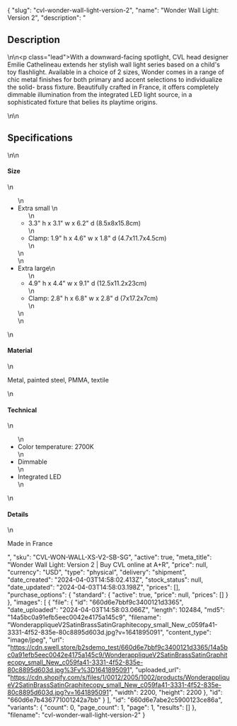 {
  "slug": "cvl-wonder-wall-light-version-2",
  "name": "Wonder Wall Light: Version 2",
  "description": "<h2>Description</h2>\n<!-- split -->\n<p class=\"lead\">With a downward-facing spotlight, CVL head designer Emilie Cathelineau extends her stylish wall light series based on a child's toy flashlight. Available in a choice of 2 sizes, Wonder comes in a range of chic metal finishes for both primary and accent selections to individualize the solid- brass fixture. Beautifully crafted in France, it offers completely dimmable illumination from the integrated LED light source, in a sophisticated fixture that belies its playtime origins. </p>\n<!-- split -->\n<h2>Specifications</h2>\n<!-- split -->\n<h4>Size</h4>\n<ul>\n<li>Extra small \n<ul>\n<li>3.3\" h x 3.1\" w x 6.2\" d (8.5x8x15.8cm)</li>\n<li>Clamp: 1.9\" h x 4.6\" w x 1.8\" d (4.7x11.7x4.5cm)</li>\n</ul>\n</li>\n<li>Extra large\n<ul>\n<li>4.9\" h x 4.4\" w x 9.1\" d (12.5x11.2x23cm)</li>\n<li>Clamp: 2.8\" h x 6.8\" w x 2.8\" d (7x17.2x7cm)</li>\n</ul>\n</li>\n</ul>\n<h4>Material</h4>\n<p>Metal, painted steel, PMMA, textile</p>\n<h4>Technical</h4>\n<ul>\n<li>Color temperature: 2700K</li>\n<li>Dimmable</li>\n<li>Integrated LED</li>\n</ul>\n<h4>Details</h4>\n<p>Made in France</p>",
  "sku": "CVL-WON-WALL-XS-V2-SB-SG",
  "active": true,
  "meta_title": "Wonder Wall Light: Version 2 | Buy CVL online at A+R",
  "price": null,
  "currency": "USD",
  "type": "physical",
  "delivery": "shipment",
  "date_created": "2024-04-03T14:58:02.413Z",
  "stock_status": null,
  "date_updated": "2024-04-03T14:58:03.198Z",
  "prices": [],
  "purchase_options": {
    "standard": {
      "active": true,
      "price": null,
      "prices": []
    }
  },
  "images": [
    {
      "file": {
        "id": "660d6e7bbf9c3400121d3365",
        "date_uploaded": "2024-04-03T14:58:03.066Z",
        "length": 102484,
        "md5": "14a5bc0a91efb5eec0042e4175a145c9",
        "filename": "WonderappliqueV2SatinBrassSatinGraphitecopy_small_New_c059fa41-3331-4f52-835e-80c8895d603d.jpg?v=1641895091",
        "content_type": "image/jpeg",
        "url": "https://cdn.swell.store/b2sdemo_test/660d6e7bbf9c3400121d3365/14a5bc0a91efb5eec0042e4175a145c9/WonderappliqueV2SatinBrassSatinGraphitecopy_small_New_c059fa41-3331-4f52-835e-80c8895d603d.jpg%3Fv%3D1641895091",
        "uploaded_url": "https://cdn.shopify.com/s/files/1/0012/2005/1002/products/WonderappliqueV2SatinBrassSatinGraphitecopy_small_New_c059fa41-3331-4f52-835e-80c8895d603d.jpg?v=1641895091",
        "width": 2200,
        "height": 2200
      },
      "id": "660d6e7b436771001242a7bb"
    }
  ],
  "id": "660d6e7abe2c5900123ce86a",
  "variants": {
    "count": 0,
    "page_count": 1,
    "page": 1,
    "results": []
  },
  "filename": "cvl-wonder-wall-light-version-2"
}